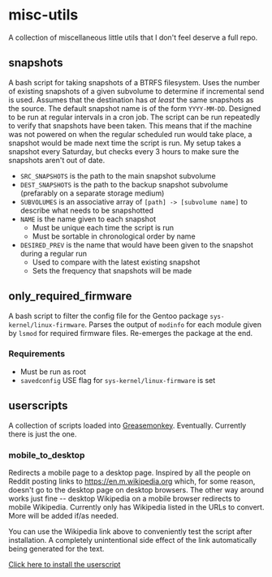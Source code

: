 # misc-utils

A collection of miscellaneous little utils that I don't feel deserve a full repo.

## snapshots

A bash script for taking snapshots of a BTRFS filesystem.
Uses the number of existing snapshots of a given subvolume to determine if incremental send is used.
Assumes that the destination has *at least* the same snapshots as the source.
The default snapshot name is of the form `YYYY-MM-DD`.
Designed to be run at regular intervals in a cron job.
The script can be run repeatedly to verify that snapshots have been taken.
This means that if the machine was not powered on when the regular scheduled run would take place, a snapshot would be made next time the script is run.
My setup takes a snapshot every Saturday, but checks every 3 hours to make sure the snapshots aren't out of date.

 * `SRC_SNAPSHOTS` is the path to the main snapshot subvolume
 * `DEST_SNAPSHOTS` is the path to the backup snapshot subvolume (prefarably on a separate storage medium)
 * `SUBVOLUMES` is an associative array of `[path] -> [subvolume name]` to describe what needs to be snapshotted
 * `NAME` is the name given to each snapshot
    * Must be unique each time the script is run
    * Must be sortable in chronological order by name
 * `DESIRED_PREV` is the name that would have been given to the snapshot during a regular run
    * Used to compare with the latest existing snapshot
    * Sets the frequency that snapshots will be made

## only_required_firmware

A bash script to filter the config file for the Gentoo package `sys-kernel/linux-firmware`.
Parses the output of `modinfo` for each module given by `lsmod` for required firmware files.
Re-emerges the package at the end.

### Requirements

 * Must be run as root
 * `savedconfig` USE flag for `sys-kernel/linux-firmware` is set

## userscripts

A collection of scripts loaded into [Greasemonkey](https://www.greasespot.net).
Eventually.
Currently there is just the one.

### mobile_to_desktop

Redirects a mobile page to a desktop page.
Inspired by all the people on Reddit posting links to https://en.m.wikipedia.org which, for some reason, doesn't go to the desktop page on desktop browsers.
The other way around works just fine -- desktop Wikipedia on a mobile browser redirects to mobile Wikipedia.
Currently only has Wikipedia listed in the URLs to convert.
More will be added if/as needed.

You can use the Wikipedia link above to conveniently test the script after installation.
A completely unintentional side effect of the link automatically being generated for the text.

[Click here to install the userscript](https://github.com/xxc3nsoredxx/misc-utils/raw/master/userscripts/mobile_to_desktop.user.js)
